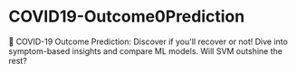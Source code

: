 # COVID19-Outcome0Prediction
🦠 COVID-19 Outcome Prediction: Discover if you'll recover or not! Dive into symptom-based insights and compare ML models. Will SVM outshine the rest?
